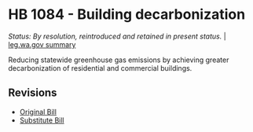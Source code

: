 # HB 1084 - Building decarbonization
*Status: By resolution, reintroduced and retained in present status.* | [leg.wa.gov summary](https://app.leg.wa.gov/billsummary?BillNumber=1084&Year=2021)

Reducing statewide greenhouse gas emissions by achieving greater decarbonization of residential and commercial buildings.

## Revisions
* [Original Bill](1/)
* [Substitute Bill](S/)